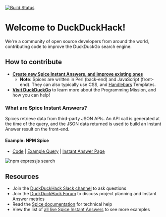 [![Build Status](https://travis-ci.org/duckduckgo/zeroclickinfo-spice.svg?branch=master)](https://travis-ci.org/duckduckgo/zeroclickinfo-spice)

# Welcome to DuckDuckHack!
We're a community of open source developers from around the world, contributing code to improve the DuckDuckGo search engine.


## How to contribute
- [**Create new Spice Instant Answers, and improve existing ones**](https://github.com/duckduckgo/zeroclickinfo-spice/issues?q=is%3Aopen+is%3Aissue+label%3A"Mission%3A+Programming")
    - **Note**: Spices are written in Perl (back-end) and JavaScript (front-end). They can also typically use CSS, and [Handlebars](http://handlebarsjs.com) Templates.
- [**Visit DuckDuckGo**](https://duckduckhack.com/#get-help) to learn more about the Programming Mission, and how you can help!


### What are Spice Instant Answers?
Spices retrieve data from third-party JSON APIs. An API call is generated at the time of the query, and the JSON data returned is used to build an Instant Answer result on the front-end.


#### Example: NPM Spice
- [Code](https://github.com/duckduckgo/zeroclickinfo-spice/blob/master/lib/DDG/Spice/Npm.pm) | [Example Query](https://duckduckgo.com/?q=npm+express.js&t=opera&ia=software) | [Instant Answer Page](https://duck.co/ia/view/npm)

![npm expressjs search](https://cloud.githubusercontent.com/assets/873785/20064623/515e8b04-a4d9-11e6-84d9-66ffa2a5d6d2.png)


## Resources
- Join the [DuckDuckHack Slack channel](https://quackslack.herokuapp.com/) to ask questions
- Join the [DuckDuckHack Forum](https://forum.duckduckhack.com/) to discuss project planning and Instant Answer metrics
- Read the [Spice documentation](https://docs.duckduckhack.com/walkthroughs/forum-lookup.html) for technical help
- View the list of [all live Spice Instant Answers](https://duck.co/ia?repo=spice&topic=programming) to see more examples
